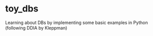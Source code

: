 # toy_dbs
Learning about DBs by implementing some basic examples in Python (following DDIA by Kleppman)
